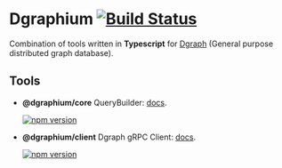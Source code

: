 # Dgraphium [![Build Status](https://travis-ci.com/binier/dgraphium.svg?branch=master)](https://travis-ci.com/binier/dgraphium)

Combination of tools written in **Typescript**
for [Dgraph](https://github.com/dgraph-io/dgraph) (General purpose distributed graph database).

## Tools

- **@dgraphium/core**  QueryBuilder: [docs](packages/core).

  [![npm version](https://badge.fury.io/js/%40dgraphium%2Fcore.svg)](https://badge.fury.io/js/%40dgraphium%2Fcore)

- **@dgraphium/client**  Dgraph gRPC Client: [docs](packages/client).

  [![npm version](https://badge.fury.io/js/%40dgraphium%2Fclient.svg)](https://badge.fury.io/js/%40dgraphium%2Fclient)
